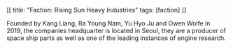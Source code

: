 [[
title: "Faction: Rising Sun Heavy Industries"
tags: [faction]
]]

Founded by Kang Liang, Ra Young Nam, Yu Hyo Ju and Owen Wolfe in 2019, the
companies headquarter is located in Seoul, they are a producer of space ship
parts as well as one of the leading instances of engine research.